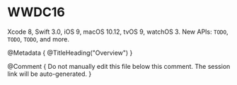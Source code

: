 # WWDC16

Xcode 8, Swift 3.0, iOS 9, macOS 10.12, tvOS 9, watchOS 3.
New APIs: ``TODO``, ``TODO``, ``TODO``, and more. 

@Metadata {
   @TitleHeading("Overview")
}

@Comment { Do not manually edit this file below this comment. The session link will be auto-generated. }
